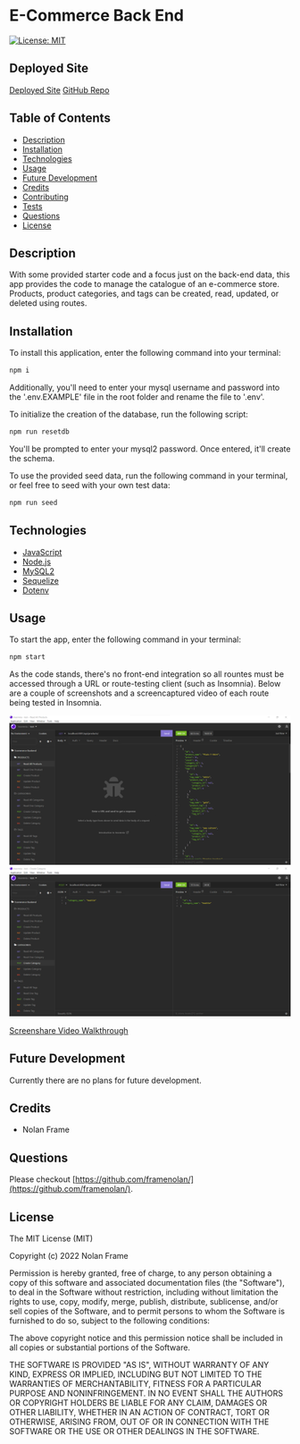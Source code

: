 # E-Commerce Back End

[![License: MIT](https://img.shields.io/badge/License-MIT-yellow.svg)](https://opensource.org/licenses/MIT)

## Deployed Site

[Deployed Site]( https://enigmatic-tor-94718.herokuapp.com/)
[GitHub Repo](https://github.com/framenolan/ecommerce-backend)

## Table of Contents
* [Description](#description)
* [Installation](#installation)
* [Technologies](#technologies)
* [Usage](#usage)
* [Future Development](#future-development)
* [Credits](#credits)
* [Contributing](#contributing)
* [Tests](#tests)
* [Questions](#questions)
* [License](#license)

## Description

With some provided starter code and a focus just on the back-end data, this app provides the code to manage the catalogue of an e-commerce store. Products, product categories, and tags can be created, read, updated, or deleted using routes.

## Installation

To install this application, enter the following command into your terminal:

```md
npm i
```

Additionally, you'll need to enter your mysql username and password into the '.env.EXAMPLE' file in the root folder and rename the file to '.env'.

To initialize the creation of the database, run the following script:

```md
npm run resetdb
```

You'll be prompted to enter your mysql2 password. Once entered, it'll create the schema.

To use the provided seed data, run the following command in your terminal, or feel free to seed with your own test data:

```md
npm run seed
```


## Technologies

- [JavaScript](https://developer.mozilla.org/en-US/docs/Web/JavaScript)
- [Node.js](https://nodejs.org/)
- [MySQL2](https://www.npmjs.com/package/mysql2)
- [Sequelize](https://www.npmjs.com/package/sequelize)
- [Dotenv](https://www.npmjs.com/package/dotenv)


## Usage

To start the app, enter the following command in your terminal:

```md
npm start
```

As the code stands, there's no front-end integration so all rountes must be accessed through a URL or route-testing client (such as Insomnia). Below are a couple of screenshots and a screencaptured video of each route being tested in Insomnia.

![screenshot of Get All Products route](./Assets/Get-All-Products.png)
![screenshot of Create Category route](./Assets/Create-Category.png)

[Screenshare Video Walkthrough](https://drive.google.com/file/d/12WO1awL6CDBrN0yedtAn35PcNTpU_keh/view)

## Future Development

Currently there are no plans for future development.

## Credits

- Nolan Frame

## Questions

Please checkout [https://github.com/framenolan/](https://github.com/framenolan/).

## License

The MIT License (MIT)

Copyright (c) 2022 Nolan Frame

Permission is hereby granted, free of charge, to any person obtaining a copy of this software and associated documentation files (the "Software"), to deal in the Software without restriction, including without limitation the rights to use, copy, modify, merge, publish, distribute, sublicense, and/or sell copies of the Software, and to permit persons to whom the Software is furnished to do so, subject to the following conditions:

The above copyright notice and this permission notice shall be included in all copies or substantial portions of the Software.

THE SOFTWARE IS PROVIDED "AS IS", WITHOUT WARRANTY OF ANY KIND, EXPRESS OR IMPLIED, INCLUDING BUT NOT LIMITED TO THE WARRANTIES OF MERCHANTABILITY, FITNESS FOR A PARTICULAR PURPOSE AND NONINFRINGEMENT. IN NO EVENT SHALL THE AUTHORS OR COPYRIGHT HOLDERS BE LIABLE FOR ANY CLAIM, DAMAGES OR OTHER LIABILITY, WHETHER IN AN ACTION OF CONTRACT, TORT OR OTHERWISE, ARISING FROM, OUT OF OR IN CONNECTION WITH THE SOFTWARE OR THE USE OR OTHER DEALINGS IN THE SOFTWARE.